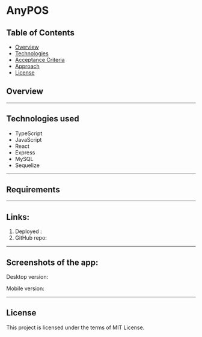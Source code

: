 # AnyPOS

## Table of Contents

- [Overview](#overview)
- [Technologies](#technologies-used)
- [Acceptance Criteria](#acceptance-criteria)
- [Approach](#approach)
- [License](#license)


## Overview

---

## Technologies used
- TypeScript
- JavaScript
- React
- Express
- MySQL
- Sequelize

---

## Requirements


---


## Links:

1. Deployed : 
2. GitHub repo: 
---

## Screenshots of the app:
Desktop version:


Mobile version:



---
## License
This project is licensed under the terms of MIT License.
